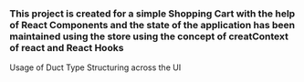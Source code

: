 ### This project is created for a simple Shopping Cart with the help of React Components and the state of the application has been maintained using the store using the concept of creatContext of react and React Hooks
Usage of Duct Type Structuring across the UI 